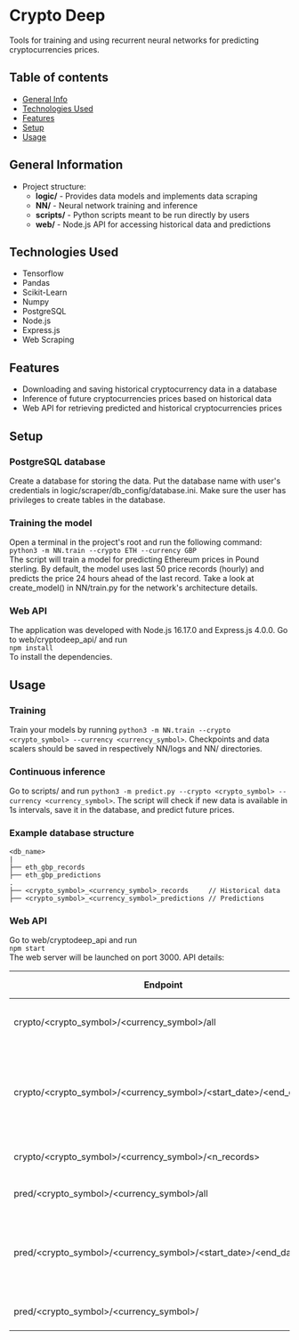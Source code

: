# Crypto Deep
Tools for training and using recurrent neural networks for predicting cryptocurrencies prices.
## Table of contents
* [General Info](#general-information)
* [Technologies Used](#technologies-used)
* [Features](#features)
* [Setup](#setup)
* [Usage](#usage)
## General Information
- Project structure:<br/>
  - **logic/** - Provides data models and implements data scraping
  - **NN/** - Neural network training and inference
  - **scripts/** - Python scripts meant to be run directly by users
  - **web/** - Node.js API for accessing historical data and predictions
## Technologies Used
- Tensorflow
- Pandas
- Scikit-Learn
- Numpy
- PostgreSQL
- Node.js
- Express.js
- Web Scraping
## Features
- Downloading and saving historical cryptocurrency data in a database
- Inference of future cryptocurrencies prices based on historical data
- Web API for retrieving predicted and historical cryptocurrencies prices
## Setup
### PostgreSQL database
Create a database for storing the data. Put the database name with user's credentials in logic/scraper/db_config/database.ini.
Make sure the user has privileges to create tables in the database.
### Training the model
Open a terminal in the project's root and run the following command:<br/>
`python3 -m NN.train --crypto ETH --currency GBP`<br/>
The script will train a model for predicting Ethereum prices in Pound sterling. By default, the model uses last 50 
price records (hourly) and predicts the price 24 hours ahead of the last record. Take a look at create_model() in NN/train.py
for the network's architecture details.
### Web API
The application was developed with Node.js 16.17.0 and Express.js 4.0.0. Go to web/cryptodeep_api/ and run<br/>
`npm install` <br/>
To install the dependencies.
## Usage
### Training
Train your models by running `python3 -m NN.train --crypto <crypto_symbol> --currency <currency_symbol>`. Checkpoints and data 
scalers should be saved in respectively NN/logs and NN/ directories. 
### Continuous inference
Go to scripts/ and run `python3 -m predict.py --crypto <crypto_symbol> --currency <currency_symbol>`. The script will check
if new data is available in 1s intervals, save it in the database, and predict future prices.
### Example database structure
```
<db_name>
|
├── eth_gbp_records
├── eth_gbp_predictions
.
├── <crypto_symbol>_<currency_symbol>_records     // Historical data
├── <crypto_symbol>_<currency_symbol>_predictions // Predictions
```
### Web API
Go to web/cryptodeep_api and run <br/>
`npm start`<br/>
The web server will be launched on port 3000. API details:<br/>

| Endpoint                                                         | Return format | Description                                                                                                   |
|------------------------------------------------------------------|---------------|---------------------------------------------------------------------------------------------------------------|
| crypto/<crypto_symbol>/<currency_symbol>/all                     | JSON          | All available historical data for given cryptocurrency                                                        |
| crypto/<crypto_symbol>/<currency_symbol>/<start_date>/<end_date> | JSON          | Historical data between start_date and end_date inclusive. Date format: yyyymmddHHMMSS. UTC timezone assumed. |
| crypto/<crypto_symbol>/<currency_symbol>/<n_records>             | JSON          | Last n_records records for given cryptocurrency                                                               |
| pred/<crypto_symbol>/<currency_symbol>/all                       | JSON          | All predictions available for given cryptocurrency                                                            |
| pred/<crypto_symbol>/<currency_symbol>/<start_date>/<end_date>   | JSON          | Predictions between start_date and end_date. Date format: yyyymmddHHMMSS. UTC timezone assumed.               |
| pred/<crypto_symbol>/<currency_symbol>/<n>                       | JSON          | Last n predictions for given cryptocurrency                                                                   |
